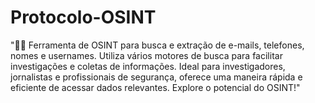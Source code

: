 # Protocolo-OSINT
"🕵️‍♂️ Ferramenta de OSINT para busca e extração de e-mails, telefones, nomes e usernames. Utiliza vários motores de busca para facilitar investigações e coletas de informações. Ideal para investigadores, jornalistas e profissionais de segurança, oferece uma maneira rápida e eficiente de acessar dados relevantes. Explore o potencial do OSINT!"

